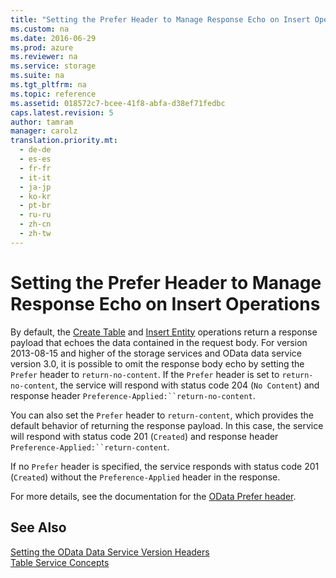 ```yaml
---
title: "Setting the Prefer Header to Manage Response Echo on Insert Operations"
ms.custom: na
ms.date: 2016-06-29
ms.prod: azure
ms.reviewer: na
ms.service: storage
ms.suite: na
ms.tgt_pltfrm: na
ms.topic: reference
ms.assetid: 018572c7-bcee-41f8-abfa-d38ef71fedbc
caps.latest.revision: 5
author: tamram
manager: carolz
translation.priority.mt: 
  - de-de
  - es-es
  - fr-fr
  - it-it
  - ja-jp
  - ko-kr
  - pt-br
  - ru-ru
  - zh-cn
  - zh-tw
---
```

# Setting the Prefer Header to Manage Response Echo on Insert Operations
By default, the [Create Table](../rest-conceptual/Create-Table.md) and [Insert Entity](../rest-conceptual/Insert-Entity.md) operations return a response payload that echoes the data contained in the request body. For version 2013-08-15 and higher of the storage services and OData data service version 3.0, it is possible to omit the response body echo by setting the `Prefer` header to `return-no-content`. If the `Prefer` header is set to `return-no-content`, the service will respond with status code 204 (`No Content`) and response header `Preference-Applied:``return-no-content`.  
  
 You can also set the `Prefer` header to `return-content`, which provides the default behavior of returning the response payload. In this case, the service will respond with status code 201 (`Created`) and response header `Preference-Applied:``return-content`.  
  
 If no `Prefer` header is specified, the service responds with status code 201 (`Created`) without the `Preference-Applied` header in the response.  
  
 For more details, see the documentation for the [OData Prefer header](http://msdn.microsoft.com/library/hh537533.aspx).  
  
## See Also  
 [Setting the OData Data Service Version Headers](../rest-conceptual/Setting-the-OData-Data-Service-Version-Headers.md)   
 [Table Service Concepts](../rest-conceptual/Table-Service-Concepts.md)